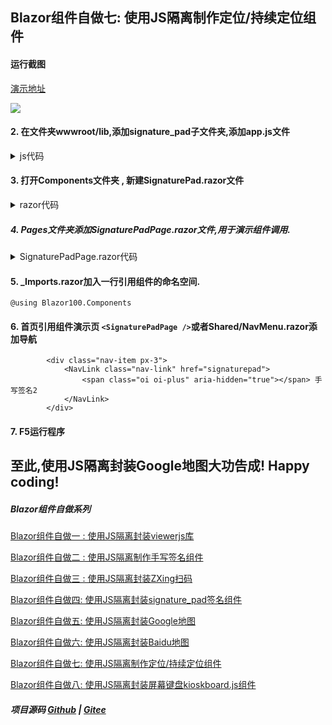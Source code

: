 ## Blazor组件自做七: 使用JS隔离制作定位/持续定位组件 ##

#### 运行截图

[演示地址](https://blazor.app1.es/geolocations)

![](https://img2022.cnblogs.com/blog/1980213/202203/1980213-20220323035624272-1774045906.jpg)



#### 2. 在文件夹wwwroot/lib,添加signature_pad子文件夹,添加app.js文件

<details>
<summary>js代码</summary>

```

```
</details>

#### 3. 打开Components文件夹 , 新建SignaturePad.razor文件


<details>
<summary>razor代码</summary>

```

```
</details>

##### 4. Pages文件夹添加SignaturePadPage.razor文件,用于演示组件调用.


<details>
<summary>SignaturePadPage.razor代码</summary>

```

```
</details>

#### 5. _Imports.razor加入一行引用组件的命名空间.
```
@using Blazor100.Components
``` 

#### 6. 首页引用组件演示页 `<SignaturePadPage />`或者Shared/NavMenu.razor添加导航

```
        <div class="nav-item px-3">
            <NavLink class="nav-link" href="signaturepad">
                <span class="oi oi-plus" aria-hidden="true"></span> 手写签名2
            </NavLink>
        </div>
```

#### 7. F5运行程序

## 至此,使用JS隔离封装Google地图大功告成! Happy coding!

##### Blazor组件自做系列

  [Blazor组件自做一 : 使用JS隔离封装viewerjs库](D1.Viewer.md)

  [Blazor组件自做二 : 使用JS隔离制作手写签名组件](D2.Handwritten.md)
  
  [Blazor组件自做三 : 使用JS隔离封装ZXing扫码](D3.BarcodeScanner.md)
  
  [Blazor组件自做四: 使用JS隔离封装signature_pad签名组件](D4.SignaturePad.md)

  [Blazor组件自做五: 使用JS隔离封装Google地图](D5.GoogleMap.md)

  [Blazor组件自做六: 使用JS隔离封装Baidu地图](D6.BaiduMap.md)

  [Blazor组件自做七: 使用JS隔离制作定位/持续定位组件](D7.Geolocation.md)

  [Blazor组件自做八: 使用JS隔离封装屏幕键盘kioskboard.js组件](D8.OnScreenKeyboard.md)

##### 项目源码 [Github](https://github.com/densen2014/Blazor100) | [Gitee](https://gitee.com/densen2014/Blazor100)
